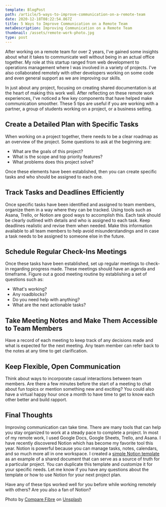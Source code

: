 ```yaml
---
template: BlogPost
path: /article/5-ways-to-improve-communication-on-a-remote-team
date: 2020-12-18T08:22:54.867Z
title: 5 Ways to Improve Communication on a Remote Team
metaDescription: Improving Communication on a Remote Team
thumbnail: /assets/remote-work-photo.jpg
type: post
---
```

After working on a remote team for over 2 years, I've gained some insights about what it takes to communicate well without being in an actual office together. My role at this startup ranged from web development to operations management where I was involved in a variety of projects. I've also collaborated remotely with other developers working on some code and even general support as we are improving our skills. 

In just about any project, focusing on creating shared documentation is at the heart of making this work well. After reflecting on these remote work experiences, I've noticed a few key components that have helped make communication smoother. These 5 tips are useful if you are working with a partner, a group of students working on a project, or a business setting.

## Create a Detailed Plan with Specific Tasks

When working on a project together, there needs to be a clear roadmap as an overview of the project. Some questions to ask at the beginning are:

* What are the goals of this project?
* What is the scope and top priority features?
* What problems does this project solve?

Once these elements have been established, then you can create specific tasks and who should be assigned to each one.

## Track Tasks and Deadlines Efficiently

Once specific tasks have been identified and assigned to team members, organize them in a way where they can be tracked. Using tools such as Asana, Trello, or Notion are good ways to accomplish this. Each task should be clearly outlined with details and who is assigned to each task. Keep deadlines realistic and revise them when needed. Make this information available to all team members to help avoid misunderstandings and in case a task needs to be assigned to someone else in the future.

## Schedule Regular Check-Ins Meetings

Once these tasks have been established, set up regular meetings to check-in regarding progress made. These meetings should have an agenda and timeframe. Figure out a good meeting routine by establishing a set of questions such as:

* What's working?
* Any roadblocks?
* Do you need help with anything?
* What are the next actionable tasks?

## Take Meeting Notes and Make Them Accessible to Team Members

Have a record of each meeting to keep track of any decisions made and what is expected for the next meeting.  Any team member can refer back to the notes at any time to get clarification. 

## Keep Flexible, Open Communication

Think about ways to incorporate casual interactions between team members. Are there a few minutes before the start of a meeting to chat about fun topics or mention something new and exciting? You could also have a virtual happy hour once a month to have time to get to know each other better and build rapport.

## Final Thoughts

Improving communication can take time. There are many tools that can help you stay organized to work at a steady pace to complete a project. In most of my remote work, I used Google Docs, Google Sheets, Trello, and Asana. I have recently discovered Notion which has become my favorite tool this year. Notion is powerful because you can manage tasks, notes, calendars, and so much more all in one workspace. I created a [simple Notion template](https://www.notion.so/Project-Planning-and-Documentation-Template-7ce9a2a6927c495ba28790180b1cca3b) as an example of a shared document that can serve as a source of truth for a particular project. You can duplicate this template and customize it for your specific needs.  Let me know if you have any questions about the template or how to use Notion for your next project plan.

Have any of these tips worked well for you before while working remotely with others? Are you also a fan of Notion?

<span>Photo by <a href="https://unsplash.com/@comparefibre?utm_source=unsplash&amp;utm_medium=referral&amp;utm_content=creditCopyText">Compare Fibre</a> on <a href="https://unsplash.com/?utm_source=unsplash&amp;utm_medium=referral&amp;utm_content=creditCopyText">Unsplash</a></span>